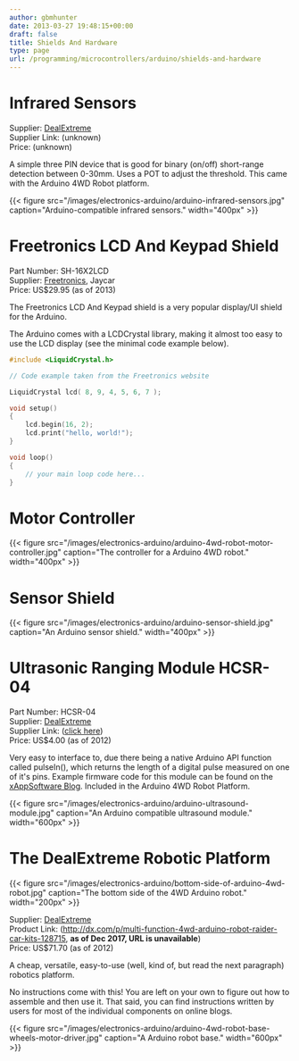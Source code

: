 ```yaml
---
author: gbmhunter
date: 2013-03-27 19:48:15+00:00
draft: false
title: Shields And Hardware
type: page
url: /programming/microcontrollers/arduino/shields-and-hardware
---
```


# Infrared Sensors

Supplier: [DealExtreme](http://dx.com/)  
Supplier Link: (unknown)  
Price: (unknown)

A simple three PIN device that is good for binary (on/off) short-range detection between 0-30mm. Uses a POT to adjust the threshold. This came with the Arduino 4WD Robot platform.

{{< figure src="/images/electronics-arduino/arduino-infrared-sensors.jpg" caption="Arduino-compatible infrared sensors."  width="400px" >}}

# Freetronics LCD And Keypad Shield

Part Number: SH-16X2LCD  
Supplier: [Freetronics](http://www.freetronics.com/collections/display/products/lcd-keypad-shield#.UXtkG7V_rSg), Jaycar  
Price: US$29.95 (as of 2013)

The Freetronics LCD And Keypad shield is a very popular display/UI shield for the Arduino.

The Arduino comes with a LCDCrystal library, making it almost too easy to use the LCD display (see the minimal code example below).

```c    
#include <LiquidCrystal.h>

// Code example taken from the Freetronics website

LiquidCrystal lcd( 8, 9, 4, 5, 6, 7 );

void setup()
{
    lcd.begin(16, 2);
    lcd.print("hello, world!");
}

void loop()
{
    // your main loop code here...
}
```

# Motor Controller

{{< figure src="/images/electronics-arduino/arduino-4wd-robot-motor-controller.jpg" caption="The controller for a Arduino 4WD robot."  width="400px" >}}

# Sensor Shield

{{< figure src="/images/electronics-arduino/arduino-sensor-shield.jpg" caption="An Arduino sensor shield."  width="400px" >}}

# Ultrasonic Ranging Module HCSR-04

Part Number: HCSR-04  
Supplier: [DealExtreme](http://dx.com/)  
Supplier Link: ([click here](http://dx.com/p/hc-sr04-ultrasonic-sensor-distance-measuring-module-133696))  
Price: US$4.00 (as of 2012)

Very easy to interface to, due there being a native Arduino API function called pulseIn(), which returns the length of a digital pulse measured on one of it's pins. Example firmware code for this module can be found on the [xAppSoftware Blog](http://www.xappsoftware.com/wordpress/2012/03/15/how-to-interface-the-hc-sr04-ultrasonic-ranging-module-to-arduino/). Included in the Arduino 4WD Robot Platform.

{{< figure src="/images/electronics-arduino/arduino-ultrasound-module.jpg" caption="An Arduino compatible ultrasound module."  width="600px" >}}

# The DealExtreme Robotic Platform

{{< figure src="/images/electronics-arduino/bottom-side-of-arduino-4wd-robot.jpg" caption="The bottom side of the 4WD Arduino robot."  width="200px" >}}

Supplier: [DealExtreme](http://dx.com/)  
Product Link: (http://dx.com/p/multi-function-4wd-arduino-robot-raider-car-kits-128715, **as of Dec 2017, URL is unavailable**)  
Price: US$71.70 (as of 2012)

A cheap, versatile, easy-to-use (well, kind of, but read the next paragraph) robotics platform.

No instructions come with this! You are left on your own to figure out how to assemble and then use it. That said, you can find instructions written by users for most of the individual components on online blogs.

{{< figure src="/images/electronics-arduino/arduino-4wd-robot-base-wheels-motor-driver.jpg" caption="A Arduino robot base."  width="600px" >}}
